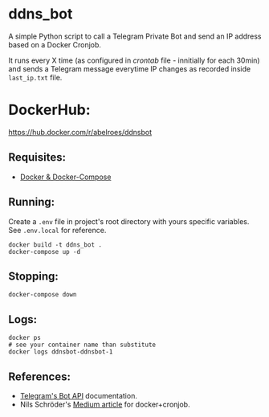 # ddns_bot

A simple Python script to call a Telegram Private Bot and send an IP address based on a Docker Cronjob.

It runs every X time (as configured in _crontab_ file - innitially for each 30min) and sends a Telegram message everytime IP changes as recorded inside `last_ip.txt` file.


# DockerHub:
https://hub.docker.com/r/abelroes/ddnsbot


## Requisites:

- [Docker & Docker-Compose](https://docs.docker.com/compose/install/)



## Running:

Create a `.env` file in project's root directory with yours specific variables.
See `.env.local` for reference.


```shell
docker build -t ddns_bot .
docker-compose up -d
```

## Stopping:

```shell
docker-compose down
```

## Logs:

```shell
docker ps
# see your container name than substitute
docker logs ddnsbot-ddnsbot-1
```

## References:

- [Telegram's Bot API](https://core.telegram.org/bots/api) documentation.
- Nils Schröder's [Medium article](https://nschdr.medium.com/running-scheduled-python-tasks-in-a-docker-container-bf9ea2e8a66c) for docker+cronjob.
